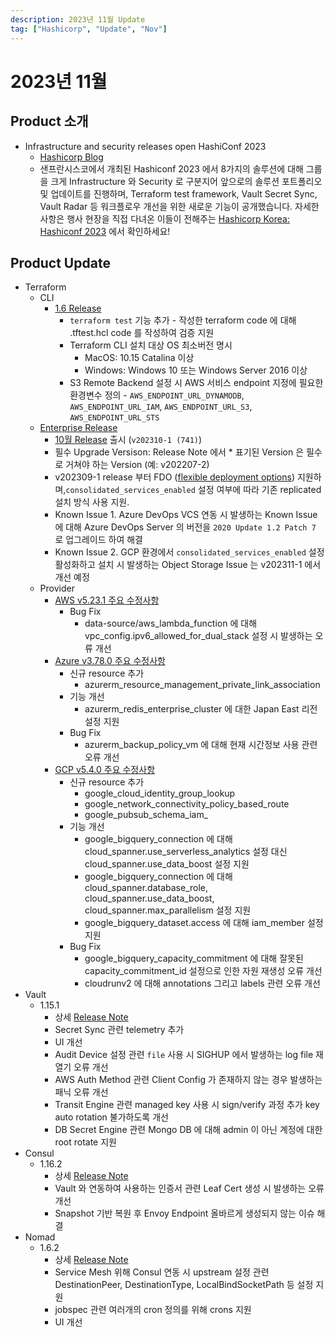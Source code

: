 ```yaml
---
description: 2023년 11월 Update
tag: ["Hashicorp", "Update", "Nov"]
---
```


# 2023년 11월



## Product 소개

- Infrastructure and security releases open HashiConf 2023
  - [Hashicorp Blog](https://www.hashicorp.com/blog/infrastructure-security-lifecycle-releases-open-hashiconf-2023)
  - 샌프란시스코에서 개최된 Hashiconf 2023 에서 8가지의 솔루션에 대해 그룹을 크게 Infrastructure 와 Security 로 구분지어 앞으로의 솔루션 포트폴리오 및 업데이트를 진행하며, Terraform test framework, Vault Secret Sync, Vault Radar 등 워크플로우 개선을 위한 새로운 기능이 공개했습니다. 자세한 사항은 행사 현장을 직접 다녀온 이들이 전해주는 [Hashicorp Korea: Hashiconf 2023](https://www.linkedin.com/search/results/content/?fromMember=%5B%22ACoAABFOyc0BZBke7ai9SSnSjeoYufUuYByUFqo%22%5D&heroEntityKey=urn%3Ali%3Afsd_profile%3AACoAABFOyc0BZBke7ai9SSnSjeoYufUuYByUFqo&keywords=jin%20sol%20kim&position=0&searchId=ccb5024f-0353-4b04-a8e3-41e3bace4159&sid=_%40V&update=urn%3Ali%3Afs_updateV2%3A(urn%3Ali%3Aactivity%3A7126034287874699264%2CBLENDED_SEARCH_FEED%2CEMPTY%2CDEFAULT%2Cfalse)) 에서 확인하세요!

## Product Update

- Terraform
  - CLI
    - [1.6 Release](https://github.com/hashicorp/terraform/releases/tag/v1.6.0)
      - `terraform test` 기능 추가 - 작성한 terraform code 에 대해 .tftest.hcl code 를 작성하여 검증 지원
      - Terraform CLI 설치 대상 OS 최소버전 명시
        - MacOS: 10.15 Catalina 이상
        - Windows: Windows 10 또는 Windows Server 2016 이상
      - S3 Remote Backend 설정 시 AWS 서비스 endpoint 지정에 필요한 환경변수 정의 - `AWS_ENDPOINT_URL_DYNAMODB`, `AWS_ENDPOINT_URL_IAM`, `AWS_ENDPOINT_URL_S3`, `AWS_ENDPOINT_URL_STS`
  - [Enterprise Release](https://developer.hashicorp.com/terraform/enterprise/releases)
    - [10월 Release](https://developer.hashicorp.com/terraform/enterprise/releases/2023/v202310-1) 출시 (`v202310-1 (741)`)
    - 필수 Upgrade Versison: Release Note 에서 * 표기된 Version 은 필수로 거쳐야 하는 Version (예: v202207-2)
    - v202309-1 release 부터 FDO ([flexible deployment options](https://developer.hashicorp.com/terraform/enterprise/flexible-deployments)) 지원하며,`consolidated_services_enabled` 설정 여부에 따라 기존 replicated 설치 방식 사용 지원.
    - Known Issue 1. Azure DevOps VCS 연동 시 발생하는 Known Issue 에 대해 Azure DevOps Server 의 버전을 `2020 Update 1.2 Patch 7` 로 업그레이드 하여 해결
    - Known Issue 2. GCP 환경에서 `consolidated_services_enabled` 설정 활성화하고 설치 시 발생하는 Object Storage Issue 는 v202311-1 에서 개선 예정
  - Provider
    - [AWS v5.23.1 주요 수정사항](https://github.com/hashicorp/terraform-provider-aws/releases/tag/v5.23.1)
      - Bug Fix
        - data-source/aws_lambda_function 에 대해 vpc_config.ipv6_allowed_for_dual_stack 설정 시 발생하는 오류 개선
    - [Azure v3.78.0 주요 수정사항](https://github.com/hashicorp/terraform-provider-azurerm/releases/tag/v3.78.0)
      - 신규 resource 추가
        - azurerm_resource_management_private_link_association
      - 기능 개선
        - azurerm_redis_enterprise_cluster 에 대한 Japan East 리전 설정 지원
      - Bug Fix
        - azurerm_backup_policy_vm 에 대해 현재 시간정보 사용 관련 오류 개선
    - [GCP v5.4.0 주요 수정사항](https://github.com/hashicorp/terraform-provider-google/releases/tag/v5.4.0) 
      -  신규 resource 추가
         -  google_cloud_identity_group_lookup
         -  google_network_connectivity_policy_based_route
         -  google_pubsub_schema_iam_
      -  기능 개선
         -  google_bigquery_connection 에 대해 cloud_spanner.use_serverless_analytics 설정 대신 cloud_spanner.use_data_boost 설정 지원
         -  google_bigquery_connection 에 대해 cloud_spanner.database_role, cloud_spanner.use_data_boost, cloud_spanner.max_parallelism 설정 지원
         -   google_bigquery_dataset.access 에 대해 iam_member 설정 지원
      -  Bug Fix
         -  google_bigquery_capacity_commitment 에 대해 잘못된 capacity_commitment_id 설정으로 인한 자원 재생성 오류 개선
         -  cloudrunv2 에 대해 annotations 그리고 labels 관련 오류 개선
- Vault
  - 1.15.1
    - 상세 [Release Note](https://github.com/hashicorp/vault/releases/tag/v1.15.1)
    - Secret Sync 관련 telemetry 추가
    - UI 개선
    - Audit Device 설정 관련 `file` 사용 시 SIGHUP 에서 발생하는 log file 재열기 오류 개선
    - AWS Auth Method 관련 Client Config 가 존재하지 않는 경우 발생하는 패닉 오류 개선
    - Transit Engine 관련 managed key 사용 시 sign/verify 과정 추가 key auto rotation 불가하도록 개선 
    - DB Secret Engine 관련 Mongo DB 에 대해 admin 이 아닌 계정에 대한 root rotate 지원
- Consul
  - 1.16.2
    - 상세 [Release Note](https://github.com/hashicorp/consul/releases/tag/v1.16.2)
    - Vault 와 연동하여 사용하는 인증서 관련 Leaf Cert 생성 시 발생하는 오류 개선
    - Snapshot 기반 복원 후 Envoy Endpoint 올바르게 생성되지 않는 이슈 해결
- Nomad
  - 1.6.2
    - 상세 [Release Note](https://github.com/hashicorp/nomad/releases/tag/v1.6.2)
    - Service Mesh 위해 Consul 연동 시 upstream 설정 관련 DestinationPeer, DestinationType, LocalBindSocketPath 등 설정 지원
    - jobspec 관련 여러개의 cron 정의를 위해 crons 지원
    - UI 개선
